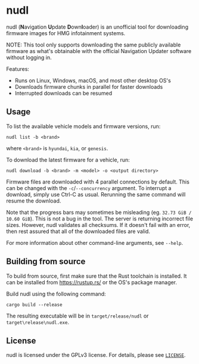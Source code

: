 # nudl

nudl (**N**avigation **U**pdate **D**own**l**oader) is an unofficial tool for downloading firmware images for HMG infotainment systems.

NOTE: This tool only supports downloading the same publicly available firmware as what's obtainable with the official Navigation Updater software without logging in.

Features:
* Runs on Linux, Windows, macOS, and most other desktop OS's
* Downloads firmware chunks in parallel for faster downloads
* Interrupted downloads can be resumed

## Usage

To list the available vehicle models and firmware versions, run:

```
nudl list -b <brand>
```

where `<brand>` is `hyundai`, `kia`, or `genesis`.


To download the latest firmware for a vehicle, run:

```
nudl download -b <brand> -m <model> -o <output directory>
```

Firmware files are downloaded with 4 parallel connections by default. This can be changed with the `-c`/`--concurrency` argument. To interrupt a download, simply use Ctrl-C as usual. Rerunning the same command will resume the download.

Note that the progress bars may sometimes be misleading (eg. `32.73 GiB / 10.60 GiB`). This is not a bug in the tool. The server is returning incorrect file sizes. However, nudl validates all checksums. If it doesn't fail with an error, then rest assured that all of the downloaded files are valid.

For more information about other command-line arguments, see `--help`.

## Building from source

To build from source, first make sure that the Rust toolchain is installed. It can be installed from https://rustup.rs/ or the OS's package manager.

Build nudl using the following command:

```
cargo build --release
```

The resulting executable will be in `target/release/nudl` or `target\release\nudl.exe`.

## License

nudl is licensed under the GPLv3 license. For details, please see [`LICENSE`](./LICENSE).
